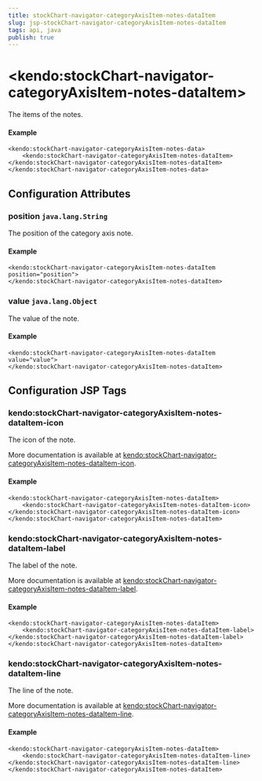 ```yaml
---
title: stockChart-navigator-categoryAxisItem-notes-dataItem
slug: jsp-stockChart-navigator-categoryAxisItem-notes-dataItem
tags: api, java
publish: true
---
```


# \<kendo:stockChart-navigator-categoryAxisItem-notes-dataItem\>

The items of the notes.

#### Example
    <kendo:stockChart-navigator-categoryAxisItem-notes-data>
        <kendo:stockChart-navigator-categoryAxisItem-notes-dataItem></kendo:stockChart-navigator-categoryAxisItem-notes-dataItem>
    </kendo:stockChart-navigator-categoryAxisItem-notes-data>

## Configuration Attributes

### position `java.lang.String`

The position of the category axis note.

#### Example
    <kendo:stockChart-navigator-categoryAxisItem-notes-dataItem position="position">
    </kendo:stockChart-navigator-categoryAxisItem-notes-dataItem>

### value `java.lang.Object`

The value of the note.

#### Example
    <kendo:stockChart-navigator-categoryAxisItem-notes-dataItem value="value">
    </kendo:stockChart-navigator-categoryAxisItem-notes-dataItem>


##  Configuration JSP Tags

### kendo:stockChart-navigator-categoryAxisItem-notes-dataItem-icon

The icon of the note.

More documentation is available at [kendo:stockChart-navigator-categoryAxisItem-notes-dataItem-icon](stockchart/navigator-categoryaxisitem-notes-dataitem-icon).

#### Example

    <kendo:stockChart-navigator-categoryAxisItem-notes-dataItem>
        <kendo:stockChart-navigator-categoryAxisItem-notes-dataItem-icon></kendo:stockChart-navigator-categoryAxisItem-notes-dataItem-icon>
    </kendo:stockChart-navigator-categoryAxisItem-notes-dataItem>

### kendo:stockChart-navigator-categoryAxisItem-notes-dataItem-label

The label of the note.

More documentation is available at [kendo:stockChart-navigator-categoryAxisItem-notes-dataItem-label](stockchart/navigator-categoryaxisitem-notes-dataitem-label).

#### Example

    <kendo:stockChart-navigator-categoryAxisItem-notes-dataItem>
        <kendo:stockChart-navigator-categoryAxisItem-notes-dataItem-label></kendo:stockChart-navigator-categoryAxisItem-notes-dataItem-label>
    </kendo:stockChart-navigator-categoryAxisItem-notes-dataItem>

### kendo:stockChart-navigator-categoryAxisItem-notes-dataItem-line

The line of the note.

More documentation is available at [kendo:stockChart-navigator-categoryAxisItem-notes-dataItem-line](stockchart/navigator-categoryaxisitem-notes-dataitem-line).

#### Example

    <kendo:stockChart-navigator-categoryAxisItem-notes-dataItem>
        <kendo:stockChart-navigator-categoryAxisItem-notes-dataItem-line></kendo:stockChart-navigator-categoryAxisItem-notes-dataItem-line>
    </kendo:stockChart-navigator-categoryAxisItem-notes-dataItem>

